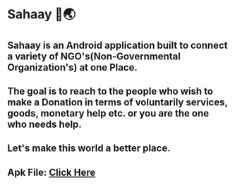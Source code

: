 # Sahaay 🤝🌏
## Sahaay is an Android application built to connect a variety of NGO's(Non-Governmental Organization's) at one Place. 
## The goal is to reach to the people who wish to make a Donation in terms of voluntarily services, goods, monetary help etc. or you are the one who needs help.
## Let's make this world a better place. 

## Apk File: <a href="https://drive.google.com/file/d/1C8wsXm4mpQpecbKmqED_l5Vmxyh6ifRG/view?usp=sharing">Click Here</a>
